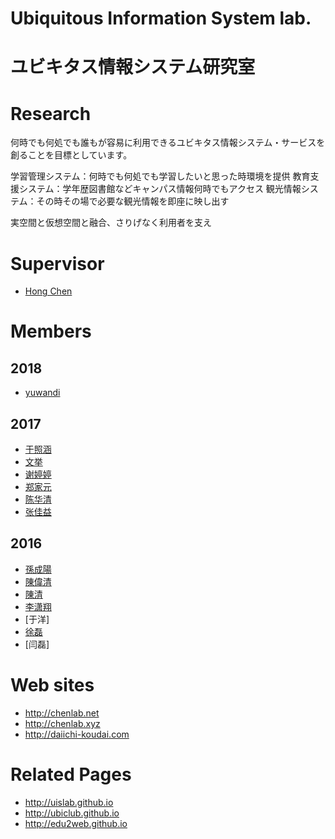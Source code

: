# Ubiquitous Information System lab.
# ユビキタス情報システム研究室

# Research
何時でも何処でも誰もが容易に利用できるユビキタス情報システム・サービスを創ることを目標としています。

学習管理システム：何時でも何処でも学習したいと思った時環境を提供
教育支援システム：学年歴図書館などキャンパス情報何時でもアクセス
観光情報システム：その時その場で必要な観光情報を即座に映し出す

実空間と仮想空間と融合、さりげなく利用者を支え

# Supervisor
* [Hong Chen](https://chen420.github.io/)

# Members
## 2018
* [yuwandi](https://github.com/yuwandi)

## 2017
* [于照涵](https://github.com/14te406)
* [文挙](https://github.com/itis360664951)
* [谢婷婷](https://github.com/xietingtingtt)
* [郑家元](https://github.com/zhengjiayuan0701)
* [陈华清](https://github.com/Amaiye)
* [张佳益](https://github.com/675654669/)

## 2016
* [孫成陽](https://sunshine4116.wordpress.com)
* [陳偉清](https://hello1576.wordpress.com)
* [陳清](https://mylifestyle945.wordpress.com)
* [李潇翔](https://gluttonysite.wordpress.com)
* [于洋]
* [徐磊](https://leessangweb.wordpress.com)
* [闫磊]

# Web sites
* http://chenlab.net
* http://chenlab.xyz
* http://daiichi-koudai.com

# Related Pages
* http://uislab.github.io
* http://ubiclub.github.io
* http://edu2web.github.io
